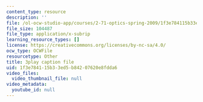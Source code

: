 ```yaml
---
content_type: resource
description: ''
file: /ol-ocw-studio-app/courses/2-71-optics-spring-2009/1f3e784115b33ed5b84207620e8fdda6_JmWguqCZRxk.srt
file_size: 104487
file_type: application/x-subrip
learning_resource_types: []
license: https://creativecommons.org/licenses/by-nc-sa/4.0/
ocw_type: OCWFile
resourcetype: Other
title: 3play caption file
uid: 1f3e7841-15b3-3ed5-b842-07620e8fdda6
video_files:
  video_thumbnail_file: null
video_metadata:
  youtube_id: null
---
```

